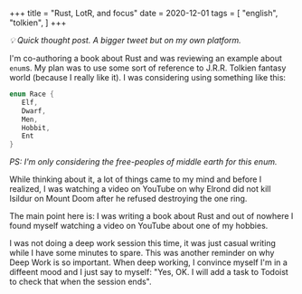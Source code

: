 +++
title = "Rust, LotR, and focus"
date = 2020-12-01
tags = [
    "english",
    "tolkien",
]
+++

_💡 Quick thought post. A bigger tweet but on my own platform._

I'm co-authoring a book about Rust and was reviewing an example about `enum`s.
My plan was to use some sort of reference to J.R.R. Tolkien fantasy world
(because I really like it). I was considering using something like this:

```rust
enum Race {
   Elf,
   Dwarf,
   Men,
   Hobbit,
   Ent
}
```

_PS: I'm only considering the free-peoples of middle earth for this enum._

While thinking about it, a lot of things came to my mind and before I realized,
I was watching a video on YouTube on why Elrond did not kill Isildur on Mount
Doom after he refused destroying the one ring.

The main point here is: I was writing a book about Rust and out of nowhere I
found myself watching a video on YouTube about one of my hobbies.

I was not doing a deep work session this time, it was just casual writing while
I have some minutes to spare. This was another reminder on why Deep Work is so
important. When deep working, I convince myself I'm in a diffeent mood and I
just say to myself: "Yes, OK. I will add a task to Todoist to check that when
the session ends".
